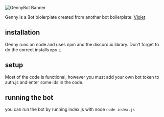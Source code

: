 ![GennyBot Banner](https://repository-images.githubusercontent.com/244455404/8b66a600-5cce-11ea-83ac-49da610ba9e1)

Genny is a Bot biolerplate created from another bot boilerplate: [Violet](https://github.com/janicescm/Violet-Open-Source)

## installation
Genny runs on node and uses npm and the discord.io library. Don't forget to do the correct installs ```npm i```

## setup
Most of the code is functional, however you must add your own bot token to auth.js and enter some ids in the code.

## running the bot
you can run the bot by running index.js with node ```node index.js```
